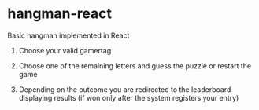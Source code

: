 # hangman-react

Basic hangman implemented in React

1. Choose your valid gamertag

2. Choose one of the remaining letters and guess the puzzle or restart the game

3. Depending on the outcome you are redirected to the leaderboard displaying results (if won only after the system registers your entry)

